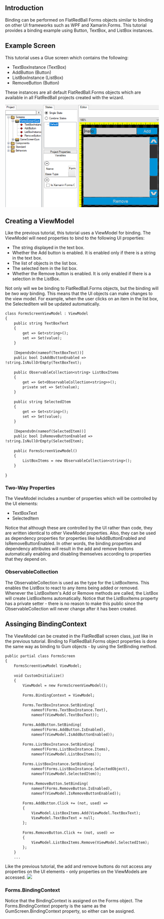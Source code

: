 ## Introduction

Binding can be performed on FlatRedBall Forms objects similar to binding on other UI frameworks such as WPF and Xamarin.Forms. This tutorial provides a binding example using Button, TextBox, and ListBox instances.

## Example Screen

This tutorial uses a Glue screen which contains the following:

-   TextBoxInstance (TextBox)
-   AddButton (Button)
-   ListBoxInstance (ListBox)
-   RemoveButton (Button)

These instances are all default FlatRedBall.Forms objects which are available in all FlatRedBall projects created with the wizard.

![](/media/2022-01-img_61d66401c8680.png)

## Creating a ViewModel

Like the previous tutorial, this tutorial uses a ViewModel for binding. The ViewModel will need properties to bind to the following UI properties:

-   The string displayed in the text box.
-   Whether the Add button is enabled. It is enabled only if there is a string in the text box.
-   The list of objects in the list box.
-   The selected item in the list box.
-   Whether the Remove button is enabled. It is only enabled if there is a selection in the ListBox.

Not only will we be binding to FlatRedBall.Forms objects, but the binding will be *two way* binding. This means that the UI objects can make changes to the view model. For example, when the user clicks on an item in the list box, the SelectedItem will be updated automatically.

    class FormsScreenViewModel : ViewModel
    {
        public string TextBoxText
        {
            get => Get<string>();
            set => Set(value);
        }

        [DependsOn(nameof(TextBoxText))]
        public bool IsAddButtonEnabled => !string.IsNullOrEmpty(TextBoxText);

        public ObservableCollection<string> ListBoxItems
        {
            get => Get<ObservableCollection<string>>();
            private set => Set(value);
        }

        public string SelectedItem
        {
            get => Get<string>();
            set => Set(value);
        }

        [DependsOn(nameof(SelectedItem))]
        public bool IsRemoveButtonEnabled => !string.IsNullOrEmpty(SelectedItem);

        public FormsScreenViewModel()
        {
            ListBoxItems = new ObservableCollection<string>();
        }

    }

### Two-Way Properties

The ViewModel includes a number of properties which will be controlled by the UI elements:

-   TextBoxText
-   SelectedItem

Notice that although these are controlled by the UI rather than code, they are written identical to other ViewModel properties. Also, they can be used as dependency properties for properties like IsAddButtonEnabled and IsRemoveButtonEnabled. In other words, the binding properties and dependency attributes will result in the add and remove buttons automatically enabling and disabling themselves according to properties that they depend on.

### ObservableCollection

The ObservableCollection is used as the type for the ListBoxItems. This enables the ListBox to react to any items being added or removed. Whenever the ListBoxItem's Add or Remove methods are called, the ListBox will create ListBoxItems automatically. Notice that the ListBoxItems property has a private setter - there is no reason to make this public since the ObservableCollection will never change after it has been created.

## Assinging BindingContext

The ViewModel can be created in the FlatRedBall screen class, just like in the previous tutorial. Binding to FlatRedBall.Forms object properties is done the same way as binding to Gum objects - by using the SetBinding method.

    public partial class FormsScreen
    {
        FormsScreenViewModel ViewModel;

        void CustomInitialize()
        {
            ViewModel = new FormsScreenViewModel();

            Forms.BindingContext = ViewModel;

            Forms.TextBoxInstance.SetBinding(
                nameof(Forms.TextBoxInstance.Text), 
                nameof(ViewModel.TextBoxText));

            Forms.AddButton.SetBinding(
                nameof(Forms.AddButton.IsEnabled), 
                nameof(ViewModel.IsAddButtonEnabled));

            Forms.ListBoxInstance.SetBinding(
                nameof(Forms.ListBoxInstance.Items), 
                nameof(ViewModel.ListBoxItems));

            Forms.ListBoxInstance.SetBinding(
                nameof(Forms.ListBoxInstance.SelectedObject), 
                nameof(ViewModel.SelectedItem));

            Forms.RemoveButton.SetBinding(
                nameof(Forms.RemoveButton.IsEnabled), 
                nameof(ViewModel.IsRemoveButtonEnabled));

            Forms.AddButton.Click += (not, used) =>
            {
                ViewModel.ListBoxItems.Add(ViewModel.TextBoxText);
                ViewModel.TextBoxText = null;
            };

            Forms.RemoveButton.Click += (not, used) =>
            {
                ViewModel.ListBoxItems.Remove(ViewModel.SelectedItem);
            };
        }
        ...

Like the previous tutorial, the add and remove buttons do not access any properties on the UI elements - only properties on the ViewModels are accessed. [![](/wp-content/uploads/2022/01/05_21-14-47.gif)](/wp-content/uploads/2022/01/05_21-14-47.gif)

### Forms.BindingContext

Notice that the BindingContext is assigned on the Forms object. The Forms.BindingContext property is the same as the GumScreen.BindingContext property, so either can be assigned.
